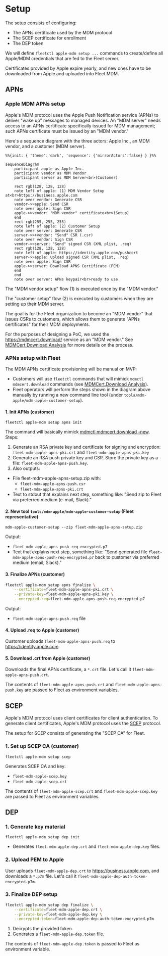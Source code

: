 # Setup

The setup consists of configuring:
- The APNs certificate used by the MDM protocol
- The SCEP certificate for enrollment
- The DEP token

We will define `fleetctl apple-mdm setup ...` commands to create/define all Apple/MDM credentials
that are fed to the Fleet server.

Certificates provided by Apple expire yearly, and new ones have to be downloaded from Apple and
uploaded into Fleet MDM.

## APNs

### Apple MDM APNs setup

Apple's MDM protocol uses the Apple Push Notification service (APNs) to deliver "wake up" messages to managed devices.
An "MDM server" needs access to an APNs certificate specifically issued for MDM management; such APNs certificate must be issued by an "MDM vendor."

Here's a sequence diagram with the three actors: Apple Inc., an MDM vendor, and a customer (MDM server).

```mermaid
%%{init: { 'theme':'dark', 'sequence': {'mirrorActors':false} } }%%

sequenceDiagram
    participant apple as Apple Inc.
    participant vendor as MDM Vendor
    participant server as MDM Server<br>(Customer)

    rect rgb(128, 128, 128)
    note left of apple: (1) MDM Vendor Setup at<br>https://business.apple.com
    note over vendor: Generate CSR
    vendor->>apple: Send CSR
    note over apple: Sign CSR
    apple->>vendor: "MDM vendor" certificate<br>(Setup)
    end
    rect rgb(255, 255, 255)
    note left of apple: (2) Customer Setup
    note over server: Generate CSR
    server->>+vendor: "Send" CSR (.csr)
    note over vendor: Sign CSR
    vendor->>server: "Send" signed CSR (XML plist, .req)
    rect rgb(128, 128, 128)
    note left of apple: https://identity.apple.com/pushcert
    server->>apple: Upload signed CSR (XML plist, .req)
    note over apple: Sign CSR
    apple->>server: Download APNS Certificate (PEM)
    end
    end
    note over server: APNs keypair<br>ready to use
```

The "MDM vendor setup" flow (1) is executed once by the "MDM vendor."

The "customer setup" flow (2) is executed by customers when they are setting up their MDM server.

The goal is for the Fleet organization to become an "MDM vendor" that issues CSRs to customers, which allows them to generate "APNs certificates" for their MDM deployments.

For the purposes of designing a PoC, we used the https://mdmcert.download/ service as an "MDM vendor."
See [MDMCert.Download Analysis](./mdmcert.download-analysis.md) for more details on the process.

### APNs setup with Fleet

The MDM APNs certificate provisioning will be manual on MVP:
- Customers will use `fleetctl` commands that will mimick `mdmctl mdmcert.download` commands (see [MDMCert.Download Analysis](mdmcert.download-analysis.md)).
- Fleet operators will perform the steps shown in the diagram above manually by running a new command line tool (under `tools/mdm-apple/mdm-apple-customer-setup`).

#### 1. Init APNs (customer)

`fleetctl apple-mdm setup apns init` 

The command will basically mimick [mdmctl mdmcert.download -new](https://github.com/micromdm/micromdm/blob/main/cmd/mdmctl/mdmcert.download.go).
Steps:
1. Generate an RSA private key and certificate for signing and encryption: `fleet-mdm-apple-apns-pki.crt` and `fleet-mdm-apple-apns-pki.key`
2. Generate an RSA push private key and CSR. Store the private key as a file: `fleet-mdm-apple-apns-push.key`. 
3. Also outputs:
- File fleet-mdm-apple-apns-setup.zip with:
	- `fleet-mdm-apple-apns-push.csr`
	- `fleet-mdm-apple-apns-pki.crt`
- Text to stdout that explains next step, something like:
	"Send zip to Fleet via preferred medium (e-mail, Slack)."

#### 2. New tool `tools/mdm-apple/mdm-apple-customer-setup` (Fleet representative)

`mdm-apple-customer-setup --zip fleet-mdm-apple-apns-setup.zip`

Output:
- `fleet-mdm-apple-apns-push-req-encrypted.p7`
- Text that explains next step, something like:
"Send generated file `fleet-mdm-apple-apns-push-req-encrypted.p7` back to customer via preferred medium (email, Slack)."

#### 3. Finalize APNs (customer)

```sh
fleetctl apple-mdm setup apns finalize \
    --certificate=fleet-mdm-apple-apns-pki.crt \
    --private-key=fleet-mdm-apple-apns-pki.key \
    --encrypted-req=fleet-mdm-apple-apns-push-req-encrypted.p7
```

Output:
- `fleet-mdm-apple-apns-push.req` file

#### 4. Upload .req to Apple (customer)

Customer uploads `fleet-mdm-apple-apns-push.req` to https://identity.apple.com.

#### 5. Download .crt from Apple (customer)

Downloads the final APNs certificate, a `*.crt` file. Let's call it `fleet-mdm-apple-apns-push.crt`.

The contents of `fleet-mdm-apple-apns-push.crt` and `fleet-mdm-apple-apns-push.key` are passed to Fleet as environment variables.

## SCEP

Apple's MDM protocol uses client certificates for client authentication. To generate client certificates, Apple's MDM protocol uses the [SCEP](https://en.wikipedia.org/wiki/Simple_Certificate_Enrollment_Protocol) protocol.

The setup for SCEP consists of generating the "SCEP CA" for Fleet.

### 1. Set up SCEP CA (customer)

`fleetctl apple-mdm setup scep`

Generates SCEP CA and key:
- `fleet-mdm-apple-scep.key`
- `fleet-mdm-apple-scep.crt`

The contents of `fleet-mdm-apple-scep.crt` and `fleet-mdm-apple-scep.key` are passed to Fleet as environment variables.

## DEP

### 1. Generate key material

`fleetctl apple-mdm setup dep init`

- Generates `fleet-mdm-apple-dep.crt` and `fleet-mdm-apple-dep.key` files.

### 2. Upload PEM to Apple

User uploads `fleet-mdm-apple-dep.crt` to https://business.apple.com, and downloads a `*.p7m` file.
Let's call it `fleet-mdm-apple-dep-auth-token-encrypted.p7m`.

### 3. Finalize DEP setup

```sh
fleetctl apple-mdm setup dep finalize \
    --certificate=fleet-mdm-apple-dep.crt \
    --private-key=fleet-mdm-apple-dep.key \
    --encrypted-token=fleet-mdm-apple-dep-auth-token-encrypted.p7m
```
	
1. Decrypts the provided token.
2. Generates a `fleet-mdm-apple-dep.token` file.

The contents of `fleet-mdm-apple-dep.token` is passed to Fleet as environment variable.